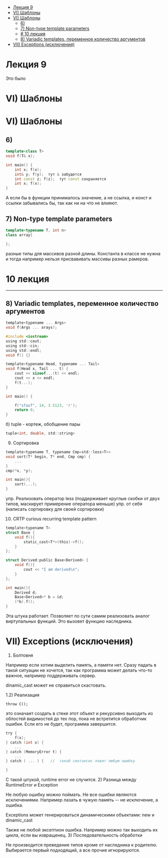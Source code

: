 
- [Лекция 9](#лекция-9)
- [VI) Шаблоны](#vi-шаблоны)
- [VI) Шаблоны](#vi-шаблоны-1)
  - [6)](#6)
  - [7) Non-type template parameters](#7-non-type-template-parameters)
  - [# 10 лекция](#-10-лекция)
  - [8) Variadic templates, переменное количество аргументов](#8-variadic-templates-переменное-количество-аргументов)
- [VII) Exceptions (исключения)](#vii-exceptions-исключения)


# Лекция 9
Это было
# VI) Шаблоны
# VI) Шаблоны
## 6)

```c++
template<class T>
void f(T& x);

int main() {
    int x; f(x);
    int& y; f(y);  тут & забудется
    int const z; f(z);  тут const сохраняется
    int x; f(x);
}
```
А если бы в функции принималось значение, а не ссылка, и конст и ссылки забывались бы, так как ни на что не влияют.

## 7) Non-type template parameters
``` c++
template<typename T, int n>
class array{

};
```
разные типы для массивов разной длины. Константа в классе не нужна и тогда например нельзя присвавивать массивы разных рамеров.

# 10 лекция
----
## 8) Variadic templates, переменное количество аргументов

```c
template<typename ... Args>
void f(Args ... arays);
```

```c
#include <iostream>
using std::cout;
using std::cin;
using std::endl;
void f() {}

template<typename Head, typename ... Tail>
void f(Head x, Tail ... t) {
    cout << sizeof...(t) << endl;
    cout << x << endl;
    f(t...);
}

int main() {

    f("sfasf", 14, 3.5123, 'r');
    return 0;
}
```
б) tuple - кортеж, обобщение пары
```c
tuple<int, double, std::string>
```

9) Сортировка
```c
template<typename T, typename Cmp=std::less<T>>
void sort(T* begin, T* end, Cmp cmp) {
    ...
}
cmp(*x, *y);

int main(){
    sort(...);
}
```
упр. Реализовать оператор less
(поддерживает круглые скобки от двух типов, маскирует примерение оператора меньше)
упр. от себя (написать сортировку для своей сортировки)

10) CRTP curious recurring template pattern

```c
template<typename T>
struct Base { 
    void f(){
        static_cast<T*>(this)->f();
    }
};

struct Derived:public Base<Derived> {
    void f(){
        cout << "I am derived\n";
    }
};

int main(){
    Derived d;
    Base<Derived>* b = &d;
    (*b).f();
}
```
Эта штука работает. 
Позволяет по сути самим реализовать аналог виртупальных функций. Это вызовет функцию наследника.

# VII) Exceptions (исключения)
1) Болтовня

Например если хотим выделить память, а памяти нет. Сразу падать в такой ситуации не хочется, так как программа может делать что-то важное, например поддерживать сервер.

dinamic_cast может не справиться скастовать.

1.2) Реализация

```
throw C();
```

это означает создать в стеке этот объект и рекурсивно выходить из облостей видимостей до тех пор, пока не встретится обработчик ошибки. Если его не будет, программа завершится.
``` c
try {
    f(x);
} catch (int x) {
    ...
} catch (MemoryError t) {
    ...
} catch ( ... ) {   //  такой синтаксис ловит любую ошибку

}
```
С такой штукой, runtime error не случится.
2) Разница между  RuntimeError и Exception

Не любую ошибку можно поймать. Не все ошибки являются исключениями. Например лазать в чужую память -- не исключение, а ошибка.

Exceptions может генерироваться динамическими объектами: new и dinamic_cast

Также не любой эксептион ошибка. Например можно так выходить их цикла, если вы извращенец.
3) Последовательность обработки

Не производится преведение типов кроме от наследника к родителю.
Выбирается первый подходящий, а все прочие игнорируются.